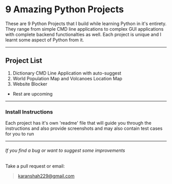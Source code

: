 # 9 Amazing Python Projects

These are 9 Python Projects that I build while learning Python in it's entirety.
They range from simple CMD line applications to complex GUI applications with 
complete backend functionalties as well.
Each project is unique and I learnt some aspect of Python from it.

---

## Project List

1. Dictionary CMD Line Application with auto-suggest
2. World Population Map and Volcanoes Location Map
3. Website Blocker
- Rest are upcoming
---

### Install Instructions

Each project has it's own 'readme' file that will guide you through the instructions
and also provide screenshots and may also contain test cases for you to run

---

###### If you find a bug or want to suggest some improvements
Take a pull request or email:
> karanshah229@gmail.com
